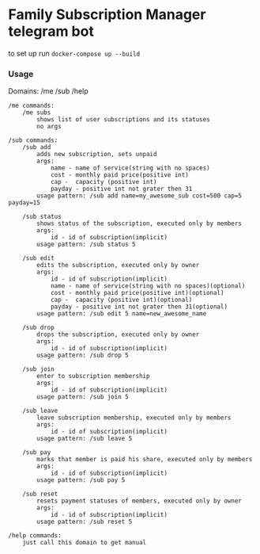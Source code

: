 # Family Subscription Manager telegram bot

to set up run `docker-compose up --build`

### Usage

Domains: /me /sub /help

	/me commands:
		/me subs
			shows list of user subscriptions and its statuses
			no args

	/sub commands:
		/sub add
			adds new subscription, sets unpaid
			args: 
				name - name of service(string with no spaces)
				cost - monthly paid price(positive int)
				cap -  capacity (positive int)
				payday - positive int not grater then 31
			usage pattern: /sub add name=my_awesome_sub cost=500 cap=5 payday=15

		/sub status
			shows status of the subscription, executed only by members
			args:
				id - id of subscription(implicit)
			usage pattern: /sub status 5

		/sub edit
			edits the subscription, executed only by owner
			args:
				id - id of subscription(implicit)
				name - name of service(string with no spaces)(optional)
				cost - monthly paid price(positive int)(optional)
				cap -  capacity (positive int)(optional)
				payday - positive int not grater then 31(optional)
			usage pattern: /sub edit 5 name=new_awesome_name

		/sub drop
			drops the subscription, executed only by owner
			args:
				id - id of subscription(implicit)
			usage pattern: /sub drop 5

		/sub join
			enter to subscription membership
			args:
				id - id of subscription(implicit)
			usage pattern: /sub join 5

		/sub leave
			leave subscription membership, executed only by members
			args:
				id - id of subscription(implicit)
			usage pattern: /sub leave 5

		/sub pay
			marks that member is paid his share, executed only by members
			args:
				id - id of subscription(implicit)
			usage pattern: /sub pay 5

		/sub reset
			resets payment statuses of members, executed only by owner
			args:
				id - id of subscription(implicit)
			usage pattern: /sub reset 5

	/help commands:
		just call this domain to get manual